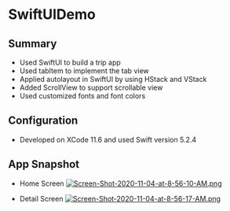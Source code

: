 # SwiftUIDemo
## Summary
* Used SwiftUI to build a trip app
* Used tabItem to implement the tab view
* Applied autolayout in SwiftUI by using HStack and VStack
* Added ScrollView to support scrollable view
* Used customized fonts and font colors

## Configuration
* Developed on XCode 11.6 and used Swift version 5.2.4

## App Snapshot

* Home Screen
[![Screen-Shot-2020-11-04-at-8-56-10-AM.png](https://i.postimg.cc/SxTXVRLp/Screen-Shot-2020-11-04-at-8-56-10-AM.png)](https://postimg.cc/G4DhmcSM)

* Detail Screen
[![Screen-Shot-2020-11-04-at-8-56-17-AM.png](https://i.postimg.cc/mgzRfrf4/Screen-Shot-2020-11-04-at-8-56-17-AM.png)](https://postimg.cc/JsLSjMzY)
